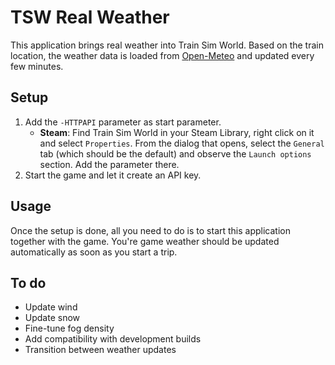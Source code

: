 # TSW Real Weather

This application brings real weather into Train Sim World. Based on the train location, the weather data is loaded from [Open-Meteo](https://open-meteo.com/) and updated every few minutes.

## Setup

1. Add the `-HTTPAPI` parameter as start parameter.
   - **Steam**: Find Train Sim World in your Steam Library, right click on it and select `Properties`. From the dialog that opens, select the `General` tab (which should be the default) and observe the `Launch options` section. Add the parameter there.
2. Start the game and let it create an API key.

## Usage

Once the setup is done, all you need to do is to start this application together with the game. You're game weather should be updated automatically as soon as you start a trip.

## To do

- Update wind
- Update snow
- Fine-tune fog density
- Add compatibility with development builds
- Transition between weather updates
